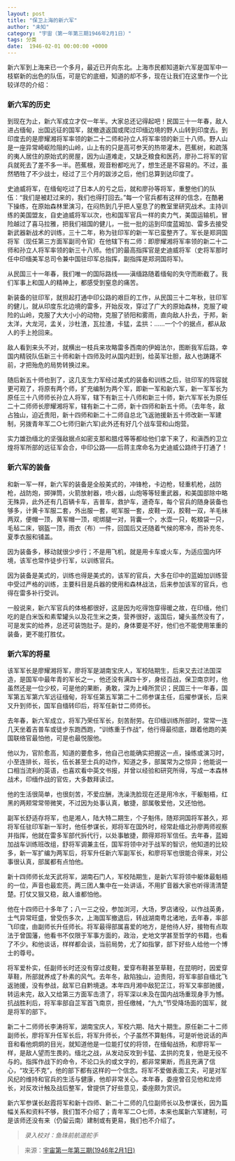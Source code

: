 ```yaml
---
layout: post
title: "保卫上海的新六军"
author: "未知"
category: "宇宙（第一年第三期1946年2月1日）"
tags: 分类
date:  1946-02-01 00:00:00 +0000
---
```

新六军到上海来已一个多月，最近已开向东北。上海市民都知道新六军是国军中一枝崭新的出色的队伍，可是它的底细，知道的却不多，现在让我们在这里作一个比较详尽的介绍：

### 新六军的历史

到现在为止，新六军成立才仅一年半。大家总还记得起吧！民国三十一年春，敌人进占缅甸，出国远征的国军，就撤退返国或爬过印缅边境的野人山转到印度去。到印度去的是廖耀湘将军率领的新二十二师和孙立人将军率领的新三十八师。野人山是一座异常崎岖险阻的山岭，山上有的只是高可参天的热带灌木，芭蕉树，和疏落的夷人居住的原始式的房屋，因为山道难走，又缺乏粮食和医药，廖孙二将军的官兵就死去了差不多一半。芭蕉根，观音粉都吃光了，想生还是不容易的。不过，虽然牺牲了不少战士，经过了三个月的跋涉之后，他们总算到达印度了。

史迪威将军，在缅甸吃过了日本人的亏之后，就和廖孙等将军，重整他们的队伍：“我们是被赶过来的，我们也得打回去。”每一个官兵都有这样的信念，在酷暑下操练，在原始森林里演习，在闷热到几乎把人窒息了的教室里研究战术。主持训练的美国盟友，自史迪威将军以次，也和国军官兵一样的卖力气，美国运输机，冒险越过了喜马拉雅，把我们祖国的健儿，一批一批的运到印度蓝姆加、雷多去接受新武器新战术的训练，三十二年，称为驻印军的新一军已蛮整齐了。军长是郑洞国将军（现任第三方面军副司令官）在他辖下有二师：即廖耀湘将军率领的新二十二师和孙立人将军率领的新三十八师。他们的最高指挥官是史迪威将军（史将军那时任中印缅美军总司令兼中国驻印军总指挥，副指挥是郑洞国将军)。

从民国三十一年春，我们唯一的国际路线——滇缅路随着缅甸的失守而断截了。我们军事上和国人的精神上，都感受到窒息的痛苦。

新装备的驻印军，就担起打通中印公路的艰巨的工作，从民国三十二年秋，驻印军的健儿，就从印度东北边境的雷多，开始反攻，穿过了广大的原始森林，克服了峻险的山岭，克服了大大小小的动物，克服了骄阳和雾雨，直向敌人扑去，于邦，新太洋，大龙河，孟关，沙杜渣，瓦拉渣，卡猛，孟拱：……一个个的据点，都从敌人的手上抢回来。

敌人看到来头不对，就横出一枝兵来攻略雷多西南的伊姆法尔，图断我军后路，幸国内精锐队伍新三十师和新十四师及时从国内赶到，给英军壮胆，敌人也踌躇不前，才把殆危的局势转换过来。

随后新五十师也到了，这几支生力军经过美式的装备和训练之后，驻印军的阵容就更可观了，将原有两个师，扩充编制为两个军，即新一军和新六军，新一军军长为原任三十八师师长孙立人将军，辖下有新三十八师和新三十师，新六军军长为原任二十二师师长廖耀湘将军，辖有新二十二师，新十四师和新五十师。（去年冬，敌占独山，迫近贵阳，新十四师和新二十二师自总北飞返驰援新五十师改新一军建制，另拨青年军二○七师归新六军)此外还有好几个战车营和山炮营。

实力雄劲缅北的坚强敌据点如密支那和腊戍等等都给他们拿下来了，和滇西的卫立煌将军所部的远征军会合，中印公路——后蒋主席命名为史迪威公路终于打通了！

### 新六军的装备

和新一军一样，新六军的装备是全般美式的，冲锋枪，卡边枪，轻重机枪，战防枪，战防炮，掷弹筒，火箭放射器，喷火器，山炮等等轻重武器，和美国部除中略无殊异，此外还有几百辆卡车，吉普车，救护车，道奇车，每个官兵的随身装备也够多，计黄卡军服二套，外出服一套，呢军服一套，皮鞋一双，胶鞋一双，羊毛袜两双，便帽一顶，黄军帽一顶，呢绑腿一对，背囊一个，水壶一只，乾粮袋一只，毛毡二床，钢盔一顶，雨衣（布）一件，回国后又还随着气候的寒冷，而补充冬、夏季衣服和铺盖。

因为装备多，移动就很少步行；不是用飞机，就是用卡车或火车，为适应国内环境，该军也常作徒步行军，以训练官兵。

因为装备是美式的，训练也得是美式的，该军的官兵，大多在印中的蓝姆加训练营中受过严格的训练，主要科目是兵器的使用和森林战法，后来参加该军的官兵，也得在雷多补行受训。

一般说来，新六军官兵的体格都很好，这是因为吃得饱穿得暖之故，在印缅，他们吃的是白米饭和素荤罐头以及花生米之类，营养很好，返国后，罐头虽然没有了，可是发实的给养，总还可装饱肚子。是的，身体要是不好，他们也不能使用笨重的装备，更不能打胜仗。

### 新六军的将星

该军军长是廖耀湘将军，廖将军是湖南宝庆人，军校陆期生，后来又去过法国深造，是国军中最年青的军长之一，他还没有满四十岁，身经百战，保卫南京时，他虽然还是一位少校，可是他的果断，勇敢，深为上峰所赏识；民国三十一年春，国军第五军第六军远征缅甸，将军任第五军第二十二师参谋主任，后擢参谋长，后来又升到师长，国军自缅转印后，将军任新廿二师师长。

去年春，新六军成立，将军乃荣任军长，刻苦耐劳。在印缅训练所部时，常常一连几天坐着吉普车或徒步东跑西跑，“训练重于作战”，他行得最彻底，跟着他跑的美国联络官最怕他，可是也最悦服他。

他以为，官阶愈高，知道的要愈多，他自己也能确实把握这一点，操练或演习时，小至连排长，班长，伍长甚至士兵的动作，知道之多，部属常为之惊异；他能说一口相当流利的英语，也喜欢看中英文书报，并曾以经验和研究所得，写成一本森林战术，印缅作战的官佐，大多数拜读过。

他的生活很简单，也很刻苦，不爱应酬，洗澡洗脸现在还是用冷水，干躯魁梧，红黑的两颊常常带微笑，不过因为处事认真，敏捷，部属敬爱他，又还怕他。

副军长舒适存将军，也是湘人，陆大特二期生，个子魁伟，随郑洞国将军甚久，郑将军任驻印军新一军时，他任参谋长，郑将军在国外时，经常赴缅北孙廖两师视察并指挥，他就在雷多军部代拆代行，以处事敏捷，颇得郑将军信任。去年春，蓝姆加战车训练班改组，舒将军调兼主任，国军将领中对于战军的智识，他知道的比较多，新一军扩编为两军后，将军升任新六军副军长，和廖将军也很能合得来，对公事很认真，部属都有点怕他。

新十四师师长龙天武将军，湖南石门人，军校陆期生，是新六军将领中躯体最魁梧的一位，声音也最宏亮，两三团人集中在一处讲话，不用扩音器大家也听得淸清楚楚。打仗又狠又稳，敌人谁都怕他。

他在十四师已十多年了；八一三之役，参加浏河，大场，罗店诸役，以作战英勇，士气异常旺盛，曾受伤多次，上海国军撤退后，转战湖南粤北诸地，去年春，率部飞印度，由副师长升任师长。将军最得部属喜爱的地方，是他待人好，接物有点取法于曾国藩，他看书不仅限于军事方面的，政治，史地文学甚至哲学的书籍，也看了不少。和他谈话，样样都会谈，当前局势，尤了如指掌，部下好些人给他一个博士的尊号。

将军爱朴实，任副师长时还没有穿过皮鞋，爱穿布鞋甚至草鞋，在昆明时，因爱穿草鞋，所部就养成了朴素的风气。去年冬，敌陷独山，迫贵阳，将军率部自缅北飞返驰援，没有参战，敌军已自黔境退。本年四月湘中敌犯芷江，将军又率部驰援，转运未完，敌入又给第三方面军击溃了，将军深以未及在国内战场重现身手为憾。抗战胜利后，将军率部自芷军首飞南京，担任缴械，“九九”节受降场面的国军，就是将军的部下。

新二十二师师长李涛将军，湖南宝庆人，军校六期、陆大十期生。原任新二十二师副师长，廖将军升任军长后，将军升师长，个子虽然不算魁伟，可是听他说话的声音和看他炯炯的目光，就知道他是一位能打仗的将领，在缅甸战扬，和廖将军一样，是敌人望而生畏的。缅北之战，从发动反攻到卡猛、孟拱的克复，他是无役不与的。指挥作战下的命令，不论口头的或文字的，都非常果断，而且充满了信心，“攻无不克”，他的部下都有这样的一个信念。将军不爱做表面工夫，可是对军风纪的维持和官兵的生活与健康，他却非常关心。本年春，委座曾召见他和龙师长，对反攻计触及战后整军，曾提供了好些意见，委座颇为赏识。

新六军参谋长赵霞将军和新十四师、新二十二师的几位副师长以及参谋长，因为篇幅关系和资料不够，我们暂不介绍了；青年军二○七师，本来也属新六军建制，可是该师还没有来（仍留云南）建制或有更易，我们也不介绍了。

> *录入校对：鱼珠前航道舵手*

>来源：[宇宙第一年第三期(1946年2月1日)](https://www.modernhistory.org.cn/#/Detailedreading?fileCode=9999_qk_21377&treeId=191978293&uniqTag=9999_qk_21377_0003&dirCode=86e0bfd14e604806beb3aaeed7fed45a&bzId=9999_qk_21377_0003&qkTitle=%E7%AC%AC%E4%B8%80%E5%B9%B4%E7%AC%AC%E4%B8%89%E6%9C%9F%281946%E5%B9%B42%E6%9C%881%E6%97%A5%29&imageUrl=https%3A%2F%2Fiiif.modernhistory.org.cn%2Fiiif%2F2%2F9999_qk_21377%252F9999_qk_21377_0003%252F9999_qk_21377_0003_0007.jpg&contUrl=https%3A%2F%2Fkrwxk-prod.oss-cn-beijing.aliyuncs.com%2F9999_qk_21377%2F9999_qk_21377_0003%2F9999_qk_21377_0003.json)

